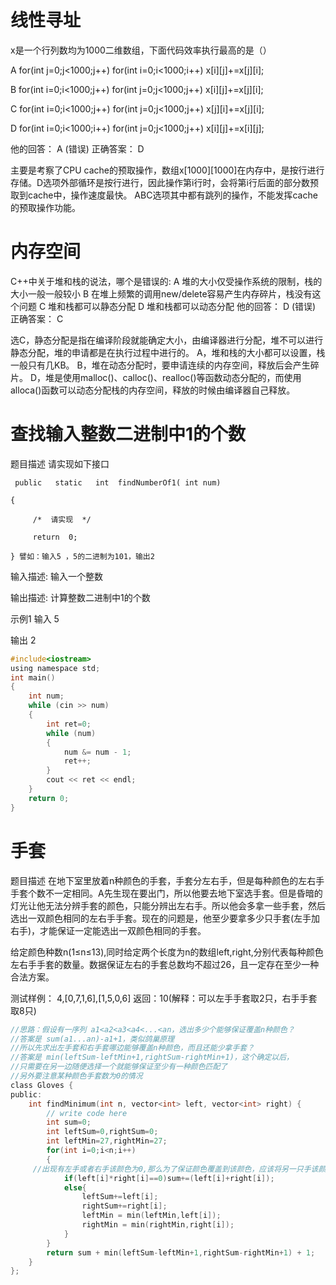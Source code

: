 # 线性寻址
x是一个行列数均为1000二维数组，下面代码效率执行最高的是（）

A for(int j=0;j<1000;j++) for(int i=0;i<1000;i++) x[i][j]+=x[j][i];

B for(int i=0;i<1000;j++) for(int j=0;j<1000;j++) x[i][j]+=x[j][i];

C for(int i=0;i<1000;j++) for(int j=0;j<1000;j++) x[j][i]+=x[j][i];

D for(int i=0;i<1000;i++) for(int j=0;j<1000;j++) x[i][j]+=x[i][j];

他的回答： A (错误)
正确答案： D

主要是考察了CPU cache的预取操作，数组x[1000][1000]在内存中，是按行进行存储。D选项外部循环是按行进行，因此操作第i行时，会将第i行后面的部分数预取到cache中，操作速度最快。
ABC选项其中都有跳列的操作，不能发挥cache的预取操作功能。
# 内存空间

C++中关于堆和栈的说法，哪个是错误的:
A 堆的大小仅受操作系统的限制，栈的大小一般一般较小
B 在堆上频繁的调用new/delete容易产生内存碎片，栈没有这个问题
C 堆和栈都可以静态分配
D 堆和栈都可以动态分配
他的回答： D (错误)
正确答案： C

选C，静态分配是指在编译阶段就能确定大小，由编译器进行分配，堆不可以进行静态分配，堆的申请都是在执行过程中进行的。
A，堆和栈的大小都可以设置，栈一般只有几KB。
B，堆在动态分配时，要申请连续的内存空间，释放后会产生碎片。
D，堆是使用malloc()、calloc()、realloc()等函数动态分配的，而使用alloca()函数可以动态分配栈的内存空间，释放的时候由编译器自己释放。
# 查找输入整数二进制中1的个数
题目描述
请实现如下接口

     public   static   int  findNumberOf1( int num)

    {

         /*  请实现  */

         return  0;

    } 譬如：输入5 ，5的二进制为101，输出2

 输入描述:
输入一个整数

输出描述:
计算整数二进制中1的个数

示例1
输入
5

输出
2

```c
#include<iostream>
using namespace std;
int main()
{
	int num;
	while (cin >> num)
	{
        int ret=0;
		while (num)
		{
			num &= num - 1;
			ret++;
		}
		cout << ret << endl;
	}
	return 0;
}
```
# 手套
题目描述
在地下室里放着n种颜色的手套，手套分左右手，但是每种颜色的左右手手套个数不一定相同。A先生现在要出门，所以他要去地下室选手套。但是昏暗的灯光让他无法分辨手套的颜色，只能分辨出左右手。所以他会多拿一些手套，然后选出一双颜色相同的左右手手套。现在的问题是，他至少要拿多少只手套(左手加右手)，才能保证一定能选出一双颜色相同的手套。

给定颜色种数n(1≤n≤13),同时给定两个长度为n的数组left,right,分别代表每种颜色左右手手套的数量。数据保证左右的手套总数均不超过26，且一定存在至少一种合法方案。

测试样例：
4,[0,7,1,6],[1,5,0,6]
返回：10(解释：可以左手手套取2只，右手手套取8只)

```c
//思路：假设有一序列 a1<a2<a3<a4<...<an，选出多少个能够保证覆盖n种颜色？
//答案是 sum(a1...an)-a1+1，类似鸽巢原理
//所以先求出左手套和右手套哪边能够覆盖n种颜色，而且还能少拿手套？
//答案是 min(leftSum-leftMin+1,rightSum-rightMin+1)，这个确定以后，
//只需要在另一边随便选择一个就能够保证至少有一种颜色匹配了
//另外要注意某种颜色手套数为0的情况
class Gloves {
public:
    int findMinimum(int n, vector<int> left, vector<int> right) {
        // write code here
        int sum=0;
        int leftSum=0,rightSum=0;
        int leftMin=27,rightMin=27;
        for(int i=0;i<n;i++)
        {
     //出现有左手或者右手该颜色为0,那么为了保证颜色覆盖到该颜色，应该将另一只手该颜色的手套全拿走
            if(left[i]*right[i]==0)sum+=(left[i]+right[i]);
            else{
                leftSum+=left[i];
                rightSum+=right[i];
                leftMin = min(leftMin,left[i]);
                rightMin = min(rightMin,right[i]);
            }
        }
        return sum + min(leftSum-leftMin+1,rightSum-rightMin+1) + 1;
    }
};
```
